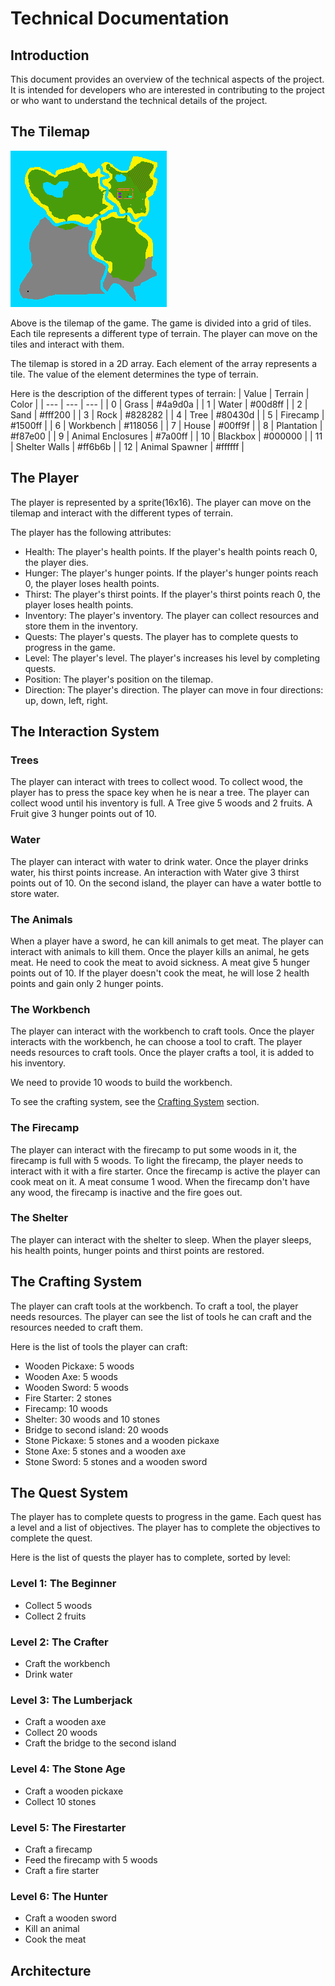 # Technical Documentation

## Introduction

This document provides an overview of the technical aspects of the project. It is intended for developers who are interested in contributing to the project or who want to understand the technical details of the project.

## The Tilemap

![Tilemap](./assets/tilemap.png)

Above is the tilemap of the game. The game is divided into a grid of tiles. Each tile represents a different type of terrain. The player can move on the tiles and interact with them.

The tilemap is stored in a 2D array. Each element of the array represents a tile. The value of the element determines the type of terrain.

Here is the description of the different types of terrain:
| Value | Terrain | Color |
| --- | --- | --- |
| 0 | Grass | #4a9d0a |
| 1 | Water | #00d8ff |
| 2 | Sand | #fff200 |
| 3 | Rock | #828282 |
| 4 | Tree | #80430d |
| 5 | Firecamp | #1500ff |
| 6 | Workbench | #118056 |
| 7 | House | #00ff9f |
| 8 | Plantation | #f87e00 |
| 9 | Animal Enclosures | #7a00ff |
| 10 | Blackbox | #000000 |
| 11 | Shelter Walls | #ff6b6b |
| 12 | Animal Spawner | #ffffff |

## The Player

The player is represented by a sprite(16x16). The player can move on the tilemap and interact with the different types of terrain.

The player has the following attributes:
- Health: The player's health points. If the player's health points reach 0, the player dies.
- Hunger: The player's hunger points. If the player's hunger points reach 0, the player loses health points.
- Thirst: The player's thirst points. If the player's thirst points reach 0, the player loses health points.
- Inventory: The player's inventory. The player can collect resources and store them in the inventory.
- Quests: The player's quests. The player has to complete quests to progress in the game.
- Level: The player's level. The player's increases his level by completing quests.
- Position: The player's position on the tilemap.
- Direction: The player's direction. The player can move in four directions: up, down, left, right.

## The Interaction System

### Trees

The player can interact with trees to collect wood. To collect wood, the player has to press the space key when he is near a tree. The player can collect wood until his inventory is full.
A Tree give 5 woods and 2 fruits.
A Fruit give 3 hunger points out of 10.

### Water

The player can interact with water to drink water. Once the player drinks water, his thirst points increase.
An interaction with Water give 3 thirst points out of 10.
On the second island, the player can have a water bottle to store water.

### The Animals

When a player have a sword, he can kill animals to get meat. The player can interact with animals to kill them. Once the player kills an animal, he gets meat.
He need to cook the meat to avoid sickness.
A meat give 5 hunger points out of 10.
If the player doesn't cook the meat, he will lose 2 health points and gain only 2 hunger points.

### The Workbench

The player can interact with the workbench to craft tools. Once the player interacts with the workbench, he can choose a tool to craft. The player needs resources to craft tools. Once the player crafts a tool, it is added to his inventory.

We need to provide 10 woods to build the workbench.

To see the crafting system, see the [Crafting System](#crafting-system) section.

### The Firecamp

The player can interact with the firecamp to put some woods in it, the firecamp is full with 5 woods.
To light the firecamp, the player needs to interact with it with a fire starter.
Once the firecamp is active the player can cook meat on it.
A meat consume 1 wood.
When the firecamp don't have any wood, the firecamp is inactive and the fire goes out.

### The Shelter

The player can interact with the shelter to sleep. When the player sleeps, his health points, hunger points and thirst points are restored.


## The Crafting System

The player can craft tools at the workbench. To craft a tool, the player needs resources. The player can see the list of tools he can craft and the resources needed to craft them.

Here is the list of tools the player can craft:
- Wooden Pickaxe: 5 woods
- Wooden Axe: 5 woods
- Wooden Sword: 5 woods
- Fire Starter: 2 stones
- Firecamp: 10 woods
- Shelter: 30 woods and 10 stones
- Bridge to second island: 20 woods
- Stone Pickaxe: 5 stones and a wooden pickaxe
- Stone Axe: 5 stones and a wooden axe
- Stone Sword: 5 stones and a wooden sword

## The Quest System

The player has to complete quests to progress in the game. Each quest has a level and a list of objectives. The player has to complete the objectives to complete the quest.

Here is the list of quests the player has to complete, sorted by level:

### Level 1: The Beginner
- Collect 5 woods
- Collect 2 fruits

### Level 2: The Crafter
- Craft the workbench
- Drink water

### Level 3: The Lumberjack
- Craft a wooden axe
- Collect 20 woods
- Craft the bridge to the second island

### Level 4: The Stone Age
- Craft a wooden pickaxe
- Collect 10 stones

### Level 5: The Firestarter
- Craft a firecamp
- Feed the firecamp with 5 woods
- Craft a fire starter

### Level 6: The Hunter
- Craft a wooden sword
- Kill an animal
- Cook the meat

## Architecture
